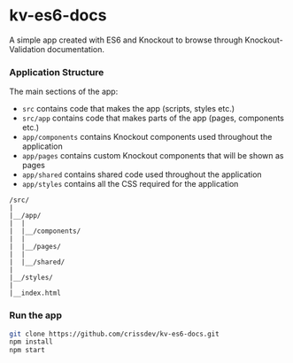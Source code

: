 # kv-es6-docs

A simple app created with ES6 and Knockout to browse through Knockout-Validation documentation.


### Application Structure

The main sections of the app: 

- `src` contains code that makes the app (scripts, styles etc.)
- `src/app` contains code that makes parts of the app (pages, components etc.) 
- `app/components` contains Knockout components used throughout the application
- `app/pages` contains custom Knockout components that will be shown as pages
- `app/shared` contains shared code used throughout the application
- `app/styles` contains all the CSS required for the application


```
/src/
|
|__/app/
|  |
|  |__/components/
|  |
|  |__/pages/
|  |
|  |__/shared/
|
|__/styles/
|
|__index.html
```


### Run the app

```sh
git clone https://github.com/crissdev/kv-es6-docs.git
npm install
npm start
```
